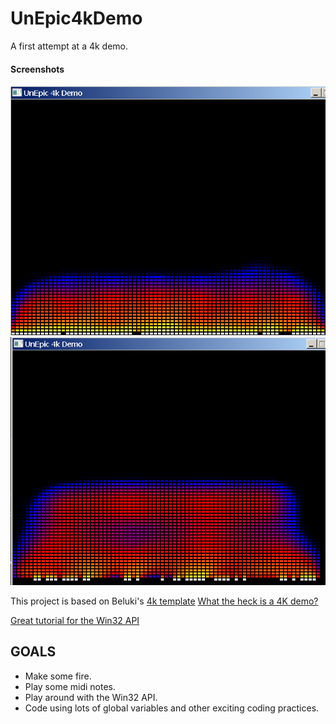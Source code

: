 # UnEpic4kDemo

A first attempt at a 4k demo.

#### Screenshots
![Screenshot1](/Screenshot1.png)
![Screenshot2](/Screenshot2.png)

This project is based on Beluki's [4k template](https://github.com/Beluki/4k)
[What the heck is a 4K demo?](https://en.wikipedia.org/wiki/Demo_(computer_programming))

[Great tutorial for the Win32 API](http://www.winprog.org/tutorial/)

GOALS
----
- Make some fire.
- Play some midi notes.
- Play around with the Win32 API.
- Code using lots of global variables and other exciting coding practices.
